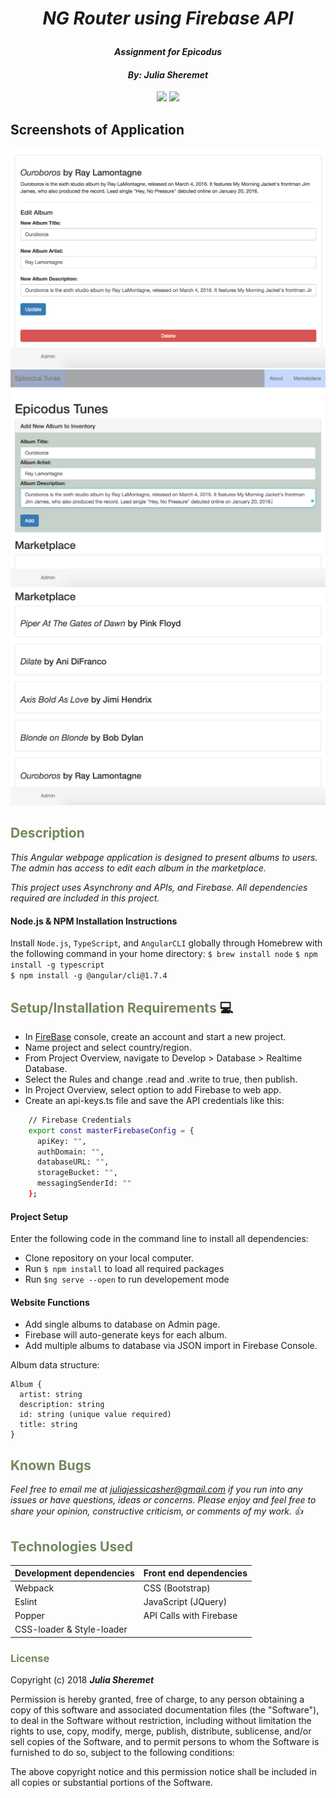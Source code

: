 # _<p align="center">NG Router using Firebase API</p>_

#### _<p align="center">Assignment for Epicodus</p>_

#### _**<p align="center">By: Julia Sheremet</p>**_

<p align="center">  
<a href="https://opensource.org/licenses/MIT"><img src="https://img.shields.io/badge/license-MIT-blue.svg"></a>
<a href="https://github.com/RichardLitt/standard-readme"><img src="https://img.shields.io/badge/readme%20style-standard-brightgreen.svg?style=flat-square"></a>
</p>

## Screenshots of Application
![alt text](https://github.com/juliajessica/ng-router/blob/master/src/assets/img/edit.png?raw=true)
![alt text](https://github.com/juliajessica/ng-router/blob/master/src/assets/img/add.png?raw=true)
![alt text](https://github.com/juliajessica/ng-router/blob/master/src/assets/img/view.png?raw=true)


## <span style="color:#74875d;">Description</span>

_This Angular webpage application is designed to present albums to users. The admin has access to edit each album in the marketplace._

_This project uses Asynchrony and APIs, and Firebase. All dependencies required are included in this project._

#### Node.js & NPM Installation Instructions
  Install `Node.js`, `TypeScript`, and `AngularCLI` globally through Homebrew with the following command in your home directory:
    `$ brew install node`
    `$ npm install -g typescript`    
    `$ npm install -g @angular/cli@1.7.4`
    

## <span style="color:#74875d;">Setup/Installation Requirements</span> :computer:
* In <a href="https://firebase.google.com/">FireBase</a> console, create an account and start a new project.
* Name project and select country/region.
* From Project Overview, navigate to Develop > Database > Realtime Database.
* Select the Rules and change .read and .write to true, then publish.
* In Project Overview, select option to add Firebase to web app.
* Create an api-keys.ts file and save the API credentials like this:
````sh
    // Firebase Credentials
    export const masterFirebaseConfig = {
      apiKey: "",
      authDomain: "",
      databaseURL: "",
      storageBucket: "",
      messagingSenderId: ""
    };
````

#### Project Setup
  Enter the following code in the command line to install all dependencies:
  * Clone repository on your local computer.
  * Run `$ npm install` to load all required packages
  * Run `$ng serve --open` to run developement mode
  
#### Website Functions
  * Add single albums to database on Admin page.
  * Firebase will auto-generate keys for each album.
  * Add multiple albums to database via JSON import in Firebase Console.

  Album data structure:
  ````
  Album {
    artist: string
    description: string
    id: string (unique value required)
    title: string
  }
````
 
## <span style="color:#74875d;">Known Bugs</span>

_Feel free to email me at [juliajessicasher@gmail.com](mailto:juliajessicasher@gmail.com) if you run into any issues or have questions, ideas or concerns. Please enjoy and feel free to share your opinion, constructive criticism, or comments of my work. :+1:_

## <span style="color:#74875d;">Technologies Used</span>

| Development dependencies | Front end dependencies |
| :------------ | :------------- |
| Webpack | CSS (Bootstrap) |
| Eslint | JavaScript (JQuery) |
| Popper | API Calls with Firebase |
| CSS-loader & Style-loader | | |

### <span style="color:#74875d;">License</span>

Copyright (c) 2018 ****_Julia Sheremet_****

Permission is hereby granted, free of charge, to any person obtaining a copy of this software and associated documentation files (the "Software"), to deal in the Software without restriction, including without limitation the rights to use, copy, modify, merge, publish, distribute, sublicense, and/or sell copies of the Software, and to permit persons to whom the Software is furnished to do so, subject to the following conditions:

The above copyright notice and this permission notice shall be included in all copies or substantial portions of the Software.
